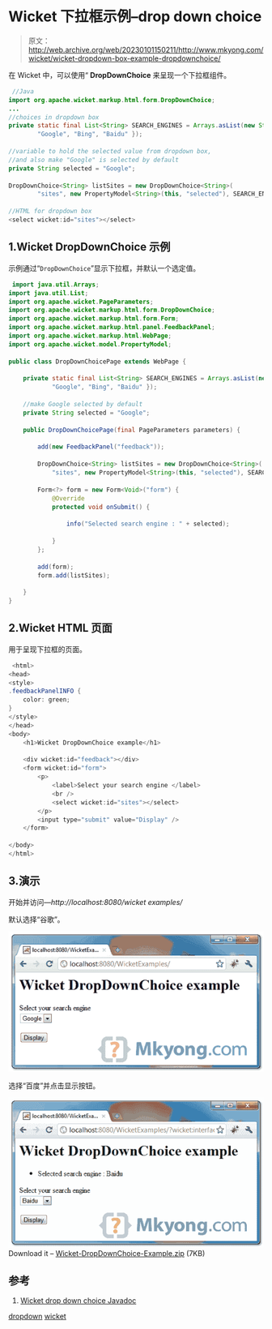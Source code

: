 # Wicket 下拉框示例–drop down choice

> 原文：<http://web.archive.org/web/20230101150211/http://www.mkyong.com/wicket/wicket-dropdown-box-example-dropdownchoice/>

在 Wicket 中，可以使用“ **DropDownChoice** 来呈现一个下拉框组件。

```java
 //Java 
import org.apache.wicket.markup.html.form.DropDownChoice;
...
//choices in dropdown box
private static final List<String> SEARCH_ENGINES = Arrays.asList(new String[] {
		"Google", "Bing", "Baidu" });

//variable to hold the selected value from dropdown box,
//and also make "Google" is selected by default
private String selected = "Google";

DropDownChoice<String> listSites = new DropDownChoice<String>(
		"sites", new PropertyModel<String>(this, "selected"), SEARCH_ENGINES);

//HTML for dropdown box
<select wicket:id="sites"></select> 
```

## 1.Wicket DropDownChoice 示例

示例通过“`DropDownChoice`”显示下拉框，并默认一个选定值。

```java
 import java.util.Arrays;
import java.util.List;
import org.apache.wicket.PageParameters;
import org.apache.wicket.markup.html.form.DropDownChoice;
import org.apache.wicket.markup.html.form.Form;
import org.apache.wicket.markup.html.panel.FeedbackPanel;
import org.apache.wicket.markup.html.WebPage;
import org.apache.wicket.model.PropertyModel;

public class DropDownChoicePage extends WebPage {

	private static final List<String> SEARCH_ENGINES = Arrays.asList(new String[] {
			"Google", "Bing", "Baidu" });

	//make Google selected by default
	private String selected = "Google";

	public DropDownChoicePage(final PageParameters parameters) {

		add(new FeedbackPanel("feedback"));

		DropDownChoice<String> listSites = new DropDownChoice<String>(
			"sites", new PropertyModel<String>(this, "selected"), SEARCH_ENGINES);

		Form<?> form = new Form<Void>("form") {
			@Override
			protected void onSubmit() {

				info("Selected search engine : " + selected);

			}
		};

		add(form);
		form.add(listSites);

	}
} 
```

 ## 2.Wicket HTML 页面

用于呈现下拉框的页面。

```java
 <html>
<head>
<style>
.feedbackPanelINFO {
	color: green;
}
</style>
</head>
<body>
	<h1>Wicket DropDownChoice example</h1>

	<div wicket:id="feedback"></div>
	<form wicket:id="form">
		<p>
			<label>Select your search engine </label> 
			<br /> 
			<select wicket:id="sites"></select>
		</p>
		<input type="submit" value="Display" />
	</form>

</body>
</html> 
```

 ## 3.演示

开始并访问—*http://localhost:8080/wicket examples/*

默认选择“谷歌”。

![wicket dropdown box](img/c78973bbfff58fdb8fe1033af6c20216.png "wicket-dropdownchoice-example1")

选择“百度”并点击显示按钮。

![wicket dropdownbox example](img/445fe949c1ad3e514286861a8e3e8654.png "wicket-dropdownchoice-example2")Download it – [Wicket-DropDownChoice-Example.zip](http://web.archive.org/web/20190221190526/http://www.mkyong.com/wp-content/uploads/2011/05/Wicket-DropDownChoice-Examples.zip) (7KB)

## 参考

1.  [Wicket drop down choice Javadoc](http://web.archive.org/web/20190221190526/http://wicket.apache.org/apidocs/1.4/org/apache/wicket/markup/html/form/DropDownChoice.html)

[dropdown](http://web.archive.org/web/20190221190526/http://www.mkyong.com/tag/dropdown/) [wicket](http://web.archive.org/web/20190221190526/http://www.mkyong.com/tag/wicket/)







